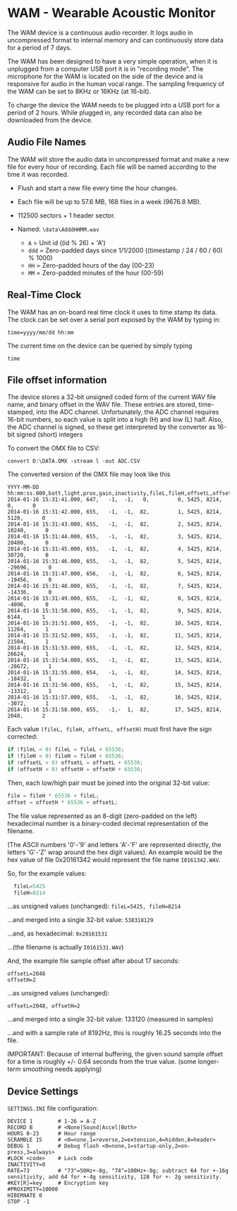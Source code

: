 # WAM - Wearable Acoustic Monitor

The WAM device is a continuous audio recorder. It logs audio in uncompressed format to internal memory and can continuously store data for a period of 7 days. 

The WAM has been designed to have a very simple operation, when it is unplugged from a computer USB port it is in "recording mode". The microphone for the WAM is located on the side of the device and is responsive for audio in the human vocal range. The sampling frequency of the WAM can be set to 8KHz or 16KHz (at 16-bit).

To charge the device the WAM needs to be plugged into a USB port for a period of 2 hours. While plugged in, any recorded data can also be downloaded from the device.  

## Audio File Names

The WAM will store the audio data in uncompressed format and make a new file for every hour of recording. Each file will be named according to the time it was recorded.

* Flush and start a new file every time the hour changes.

* Each file will be up to 57.6 MB, 168 files in a week (9676.8 MB).

* 112500 sectors + 1 header sector.

* Named: `\data\AdddHHMM.wav`

  * `A`   = Unit id ((id % 26) + 'A')
  * `ddd` = Zero-padded days since 1/1/2000 ((timestamp / 24 / 60 / 60) % 1000)
  * `HH`  = Zero-padded hours of the day (00-23)
  * `MM`  = Zero-padded minutes of the hour (00-59)

  
## Real-Time Clock

The WAM has an on-board real time clock it uses to time stamp its data. The clock can be set over a serial port exposed by the WAM by typing in:

```
time=yyyy/mm/dd hh:mm
```

The current time on the device can be queried by simply typing 

```
time
```

## File offset information

The device stores a 32-bit unsigned coded form of the current WAV file name, and binary offset in the WAV file.
These entries are stored, time-stamped, into the ADC channel.
Unfortunately, the ADC channel requires 16-bit numbers, so each value is split into a high (H) and low (L) half.
Also, the ADC channel is signed, so these get interpreted by the converter as 16-bit signed (short) integers

To convert the OMX file to CSV:

```
convert D:\DATA.OMX -stream l -out ADC.CSV
```

The converted version of the OMX file may look like this

```csv
YYYY-MM-DD hh:mm:ss.000,batt,light,prox,gain,inactivity,fileL,fileH,offsetL,offsetH
2014-01-16 15:31:41.000, 647,   -1,  -1,   0,         0, 5425, 8214,      0,      0
2014-01-16 15:31:42.000, 655,   -1,  -1,  82,         1, 5425, 8214,   5120,      0
2014-01-16 15:31:43.000, 655,   -1,  -1,  82,         2, 5425, 8214,  10240,      0
2014-01-16 15:31:44.000, 655,   -1,  -1,  82,         3, 5425, 8214,  20480,      0
2014-01-16 15:31:45.000, 655,   -1,  -1,  82,         4, 5425, 8214,  30720,      0
2014-01-16 15:31:46.000, 655,   -1,  -1,  82,         5, 5425, 8214, -29696,      0
2014-01-16 15:31:47.000, 656,   -1,  -1,  82,         6, 5425, 8214, -19456,      0
2014-01-16 15:31:48.000, 655,   -1,  -1,  82,         7, 5425, 8214, -14336,      0
2014-01-16 15:31:49.000, 655,   -1,  -1,  82,         8, 5425, 8214,  -4096,      0
2014-01-16 15:31:50.000, 655,   -1,  -1,  82,         9, 5425, 8214,   6144,      1
2014-01-16 15:31:51.000, 655,   -1,  -1,  82,        10, 5425, 8214,  11264,      1
2014-01-16 15:31:52.000, 655,   -1,  -1,  82,        11, 5425, 8214,  21504,      1
2014-01-16 15:31:53.000, 655,   -1,  -1,  82,        12, 5425, 8214,  26624,      1
2014-01-16 15:31:54.000, 655,   -1,  -1,  82,        13, 5425, 8214, -28672,      1
2014-01-16 15:31:55.000, 654,   -1,  -1,  82,        14, 5425, 8214, -18432,      1
2014-01-16 15:31:56.000, 655,   -1,  -1,  82,        15, 5425, 8214, -13312,      1
2014-01-16 15:31:57.000, 655,   -1,  -1,  82,        16, 5425, 8214,  -3072,      1
2014-01-16 15:31:58.000, 655,   -1,-  1,  82,        17, 5425, 8214,   2048,      2
```

Each value `(fileL, fileH, offsetL, offsetH)` must first have the sign corrected:

```c
if (fileL < 0) fileL = fileL + 65536;
if (fileH < 0) fileH = fileH + 65536;
if (offsetL < 0) offsetL = offsetL + 65536;
if (offsetH < 0) offsetH = offsetH + 65536;
```

Then, each low/high pair must be joined into the original 32-bit value:

```c
file = fileH * 65536 + fileL;
offset = offsetH * 65536 + offsetL;
```

The file value represented as an 8-digit (zero-padded on the left) hexadecimal number is a binary-coded decimal representation of the filename.

(The ASCII numbers '0'-'9' and letters 'A'-'F' are represented directly, the letters 'G'-'Z' wrap around the hex digit values).
An example would be the hex value of file 0x20161342 would represent the file name `I0161342.WAV`.

So, for the example values:

```c
  fileL=5425
  fileH=8214
```

...as unsigned values (unchanged): `fileL=5425, fileH=8214`

...and merged into a single 32-bit value: `538318129`

...and, as hexadecimal:     `0x20161531`

...(the filename is actually `I0161531.WAV`)

And, the example file sample offset after about 17 seconds:

```
offsetL=2048
offsetH=2
```

...as unsigned values (unchanged):

```
offsetL=2048, offsetH=2
```

...and merged into a single 32-bit value: 133120 (measured in samples)

...and with a sample rate of 8192Hz, this is roughly 16.25 seconds into the file.

IMPORTANT: Because of internal buffering, the given sound sample offset for a time is roughly +/- 0.64 seconds from the true value.
(some longer-term smoothing needs applying)


## Device Settings

`SETTINGS.INI` file configuration:

```
DEVICE 1        # 1-26 = A-Z
RECORD B        # <None|Sound|Accel|Both>
HOURS 0-23      # Hour range
SCRAMBLE 15     # <0=none,1=reverse,2=extension,4=hidden,8=header>
DEBUG 1         # Debug flash <0=none,1=startup-only,2=on-press,3=always>
#LOCK <code>    # Lock code
INACTIVITY=0
RATE=73         # "73"=50Hz+-8g, "74"=100Hz+-8g; subtract 64 for +-16g sensitivity, add 64 for +-4g sensitivity, 128 for +- 2g sensitivity.
#KEY[R]=key     # Encryption key
#PROXIMITY=10000
HIBERNATE 0
STOP -1
```
